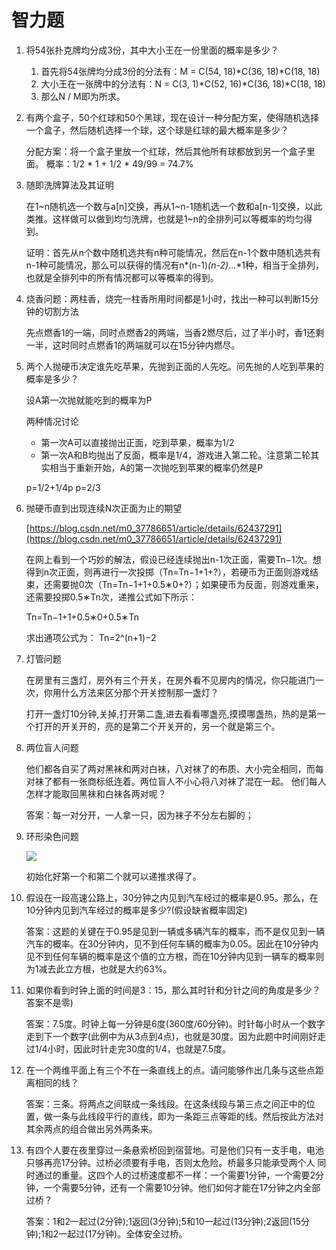 # 智力题

1. 将54张扑克牌均分成3份，其中大小王在一份里面的概率是多少？

	1. 首先将54张牌均分成3份的分法有：M = C(54, 18)*C(36, 18)*C(18, 18)
	1. 大小王在一张牌中的分法有：N = C(3, 1)*C(52, 16)*C(36, 18)*C(18, 18)
	1. 那么N / M即为所求。

2. 有两个盒子，50个红球和50个黑球，现在设计一种分配方案，使得随机选择一个盒子，然后随机选择一个球，这个球是红球的最大概率是多少？

	分配方案：将一个盒子里放一个红球，然后其他所有球都放到另一个盒子里面。
	概率：1/2 * 1 + 1/2 * 49/99 =  74.7%

3. 随即洗牌算法及其证明

	在1~n随机选一个数与a[n]交换，再从1~n-1随机选一个数和a[n-1]交换，以此类推。这样做可以做到均匀洗牌，也就是1~n的全排列可以等概率的均匀得到。
	
	证明：首先从n个数中随机选共有n种可能情况，然后在n-1个数中随机选共有n-1种可能情况，那么可以获得的情况有n*(n-1)*(n-2)*...*1种，相当于全排列，也就是全排列中的所有情况都可以等概率的得到。

4. 烧香问题：两柱香，烧完一柱香所用时间都是1小时，找出一种可以判断15分钟的切割方法
	
	先点燃香1的一端，同时点燃香2的两端，当香2燃尽后，过了半小时，香1还剩一半，这时同时点燃香1的两端就可以在15分钟内燃尽。

5. 两个人抛硬币决定谁先吃苹果，先抛到正面的人先吃。问先抛的人吃到苹果的概率是多少？
	
	设A第一次抛就能吃到的概率为P

	两种情况讨论
	- 第一次A可以直接抛出正面，吃到苹果，概率为1/2
	- 第一次A和B均抛出了反面，概率是1/4，游戏进入第二轮。注意第二轮其实相当于重新开始，A的第一次抛吃到苹果的概率仍然是P

	p=1/2+1/4p p=2/3

6. 抛硬币直到出现连续N次正面为止的期望

	[https://blog.csdn.net/m0_37786651/article/details/62437291](https://blog.csdn.net/m0_37786651/article/details/62437291)

	在网上看到一个巧妙的解法，假设已经连续抛出n-1次正面，需要Tn−1次。想得到n次正面，则再进行一次投掷（Tn=Tn−1+1+?），若硬币为正面则游戏结束，还需要抛0次（Tn=Tn−1+1+0.5∗0+?）；如果硬币为反面，则游戏重来，还需要投掷0.5∗Tn次，递推公式如下所示： 

	Tn=Tn−1+1+0.5∗0+0.5∗Tn
	
	求出通项公式为： 
	Tn=2^(n+1)−2

7. 灯管问题

	在房里有三盏灯，房外有三个开关，在房外看不见房内的情况，你只能进门一次，你用什么方法来区分那个开关控制那一盏灯？
	
	打开一盏灯10分钟,关掉,打开第二盏,进去看看哪盏亮,摸摸哪盏热，热的是第一个打开的开关开的，亮的是第二个开关开的，另一个就是第三个。

8. 两位盲人问题

	他们都各自买了两对黑袜和两对白袜，八对袜了的布质、大小完全相同，而每对袜了都有一张商标纸连着。两位盲人不小心将八对袜了混在一起。 他们每人怎样才能取回黑袜和白袜各两对呢？
	
	答案：每一对分开，一人拿一只，因为袜子不分左右脚的；

9. 环形染色问题
	
	![](https://i.imgur.com/dgx50aX.png)

	初始化好第一个和第二个就可以递推求得了。

10. 假设在一段高速公路上，30分钟之内见到汽车经过的概率是0.95。那么，在10分钟内见到汽车经过的概率是多少?(假设缺省概率固定)

	答案：这题的关键在于0.95是见到一辆或多辆汽车的概率，而不是仅见到一辆汽车的概率。在30分钟内，见不到任何车辆的概率为0.05。因此在10分钟内见不到任何车辆的概率是这个值的立方根，而在10分钟内见到一辆车的概率则为1减去此立方根，也就是大约63%。

11. 如果你看到时钟上面的时间是3：15，那么其时针和分针之间的角度是多少？答案不是零)

	答案：7.5度。时钟上每一分钟是6度(360度/60分钟)。时针每小时从一个数字走到下一个数字(此例中为从3点到4点)，也就是30度。因为此题中时间刚好走过1/4小时，因此时针走完30度的1/4，也就是7.5度。

12. 在一个两维平面上有三个不在一条直线上的点。请问能够作出几条与这些点距离相同的线？

	答案：三条。将两点之间联成一条线段。在这条线段与第三点之间正中的位置，做一条与此线段平行的直线，即为一条距三点等距的线。然后按此方法对其余两点的组合做出另外两条来。

13. 有四个人要在夜里穿过一条悬索桥回到宿营地。可是他们只有一支手电，电池只够再亮17分钟。过桥必须要有手电，否则太危险。桥最多只能承受两个人 同时通过的重量。这四个人的过桥速度都不一样：一个需要1分钟，一个需要2分钟，一个需要5分钟，还有一个需要10分钟。他们如何才能在17分钟之内全部 过桥？

	答案：1和2一起过(2分钟);1返回(3分钟);5和10一起过(13分钟);2返回(15分钟);1和2一起过(17分钟)。全体安全过桥。